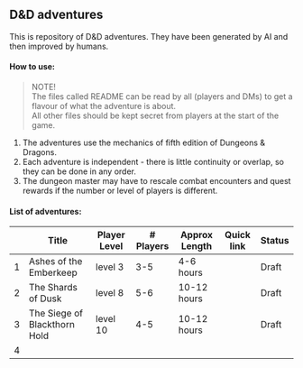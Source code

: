 ## D&D adventures

This is repository of D&D adventures. They have been generated by AI and then improved by humans.  


#### How to use: 

> NOTE!  
> The files called README can be read by all (players and DMs) to get a flavour of what the adventure is about.  
All other files should be kept secret from players at the start of the game. 


1. The adventures use the mechanics of fifth edition of Dungeons & Dragons.
1. Each adventure is independent - there is little continuity or overlap, so they can be done in any order.   
1. The dungeon master may have to rescale combat encounters and quest rewards if the number or level of players is different.


#### List of adventures:


|     | Title | Player Level | # Players | Approx Length | Quick link | Status |
| ---- | ---- | ---- | ---- | ---- | ---- | ---- |
| 1 | Ashes of the Emberkeep | level 3 | 3-5 | 4-6 hours |  | Draft | 
| 2 | The Shards of Dusk | level 8 | 5-6 | 10-12 hours |  | Draft |
| 3 | The Siege of Blackthorn Hold | level 10 | 4-5 | 10-12 hours |  | Draft |
| 4 |  |  |  |  |  |